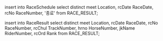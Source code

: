 insert into RaceSchedule
select distinct 
       meet Location, 
		 rcDate RaceDate, 
		 rcNo RaceNumber,
		 '종료'
  from RACE_RESULT;

insert into RaceResult
select distinct 
       meet Location, 
		 rcDate RaceDate, 
		 rcNo RaceNumber,
		 rcChul TrackNumber, 
		 hrno HorseNumber, 
		 jkName RiderNumber,
		 rcOrd Rank 
  from RACE_RESULT;